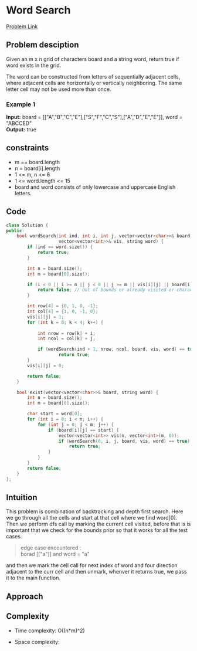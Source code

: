 #  Word Search
[Problem Link](https://leetcode.com/problems/word-search/)

## Problem desciption 
Given an m x n grid of characters board and a string word, return true if word exists in the grid.

The word can be constructed from letters of sequentially adjacent cells, where adjacent cells are horizontally or vertically neighboring. The same letter cell may not be used more than once.

### Example 1
**Input:** board = [["A","B","C","E"],["S","F","C","S"],["A","D","E","E"]], word = "ABCCED"<br>
**Output:** true

## constraints
* m == board.length
* n = board[i].length
* 1 <= m, n <= 6
* 1 <= word.length <= 15
* board and word consists of only lowercase and uppercase English letters.

## Code
```cpp
class Solution {
public:
    bool wordSearch(int ind, int i, int j, vector<vector<char>>& board,
                    vector<vector<int>>& vis, string word) {
        if (ind == word.size()) {
            return true;
        }

        int n = board.size();
        int m = board[0].size();

        if (i < 0 || i >= n || j < 0 || j >= m || vis[i][j] || board[i][j] != word[ind]) {
            return false; // Out of bounds or already visited or character doesn't match
        }

        int row[4] = {0, 1, 0, -1};
        int col[4] = {1, 0, -1, 0};
        vis[i][j] = 1;
        for (int k = 0; k < 4; k++) {
        
            int nrow = row[k] + i;
            int ncol = col[k] + j;

            if (wordSearch(ind + 1, nrow, ncol, board, vis, word) == true)
                    return true;
        }
        vis[i][j] = 0;

        return false;
    }

    bool exist(vector<vector<char>>& board, string word) {
        int n = board.size();
        int m = board[0].size();

        char start = word[0];
        for (int i = 0; i < n; i++) {
            for (int j = 0; j < m; j++) {
                if (board[i][j] == start) {
                    vector<vector<int>> vis(n, vector<int>(m, 0));
                    if (wordSearch(0, i, j, board, vis, word) == true)
                        return true;
                }
            }
        }
        return false;
    }
};

```

## Intuition
This problem is combination of backtracking and depth first search. Here we go through all the cells and start at that cell where we find word[0]. Then we perform dfs call by marking the current cell visited, before that is is important that we check for the bounds prior so that it works for all the test cases.
> edge case encountered : <br> borad  [["a"]] and word = "a"

and then we mark the cell call for next index of word and four direction adjacent to the curr cell and then unmark, whenver it returns true, we pass it to the main function. 

## Approach


## Complexity
- Time complexity: O((n*m)^2)


- Space complexity:
